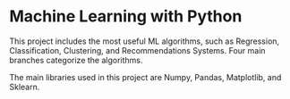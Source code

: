 # Machine Learning with Python

This project includes the most useful ML algorithms, such as Regression, Classification, Clustering, and Recommendations Systems.
Four main branches categorize the algorithms.


The main libraries used in this project are Numpy, Pandas, Matplotlib, and Sklearn. 
